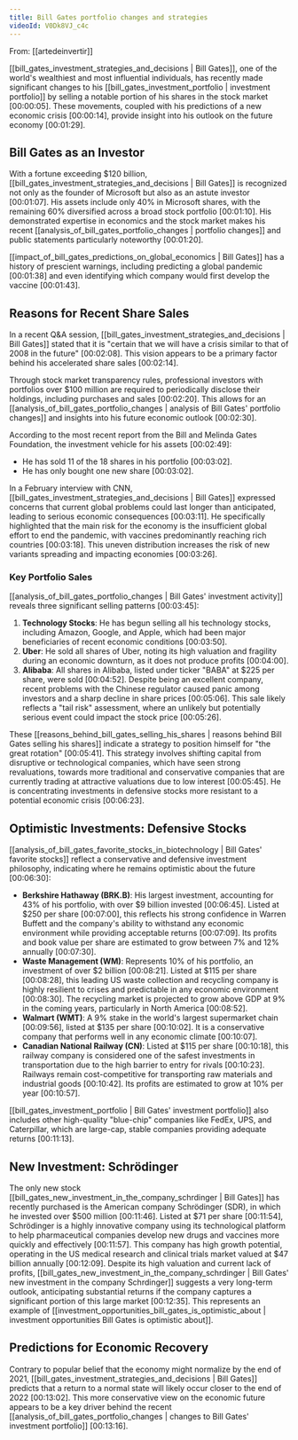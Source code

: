 ```yaml
---
title: Bill Gates portfolio changes and strategies
videoId: V0Dk8VJ_c4c
---
```


From: [[artedeinvertir]] <br/> 

[[bill_gates_investment_strategies_and_decisions | Bill Gates]], one of the world's wealthiest and most influential individuals, has recently made significant changes to his [[bill_gates_investment_portfolio | investment portfolio]] by selling a notable portion of his shares in the stock market <a class="yt-timestamp" data-t="00:00:05">[00:00:05]</a>. These movements, coupled with his predictions of a new economic crisis <a class="yt-timestamp" data-t="00:00:14">[00:00:14]</a>, provide insight into his outlook on the future economy <a class="yt-timestamp" data-t="00:01:29">[00:01:29]</a>.

## Bill Gates as an Investor
With a fortune exceeding $120 billion, [[bill_gates_investment_strategies_and_decisions | Bill Gates]] is recognized not only as the founder of Microsoft but also as an astute investor <a class="yt-timestamp" data-t="00:01:07">[00:01:07]</a>. His assets include only 40% in Microsoft shares, with the remaining 60% diversified across a broad stock portfolio <a class="yt-timestamp" data-t="00:01:10">[00:01:10]</a>. His demonstrated expertise in economics and the stock market makes his recent [[analysis_of_bill_gates_portfolio_changes | portfolio changes]] and public statements particularly noteworthy <a class="yt-timestamp" data-t="00:01:20">[00:01:20]</a>.

[[impact_of_bill_gates_predictions_on_global_economics | Bill Gates]] has a history of prescient warnings, including predicting a global pandemic <a class="yt-timestamp" data-t="00:01:38">[00:01:38]</a> and even identifying which company would first develop the vaccine <a class="yt-timestamp" data-t="00:01:43">[00:01:43]</a>.

## Reasons for Recent Share Sales
In a recent Q&A session, [[bill_gates_investment_strategies_and_decisions | Bill Gates]] stated that it is "certain that we will have a crisis similar to that of 2008 in the future" <a class="yt-timestamp" data-t="00:02:08">[00:02:08]</a>. This vision appears to be a primary factor behind his accelerated share sales <a class="yt-timestamp" data-t="00:02:14">[00:02:14]</a>.

Through stock market transparency rules, professional investors with portfolios over $100 million are required to periodically disclose their holdings, including purchases and sales <a class="yt-timestamp" data-t="00:02:20">[00:02:20]</a>. This allows for an [[analysis_of_bill_gates_portfolio_changes | analysis of Bill Gates' portfolio changes]] and insights into his future economic outlook <a class="yt-timestamp" data-t="00:02:30">[00:02:30]</a>.

According to the most recent report from the Bill and Melinda Gates Foundation, the investment vehicle for his assets <a class="yt-timestamp" data-t="00:02:49">[00:02:49]</a>:
*   He has sold 11 of the 18 shares in his portfolio <a class="yt-timestamp" data-t="00:03:02">[00:03:02]</a>.
*   He has only bought one new share <a class="yt-timestamp" data-t="00:03:02">[00:03:02]</a>.

In a February interview with CNN, [[bill_gates_investment_strategies_and_decisions | Bill Gates]] expressed concerns that current global problems could last longer than anticipated, leading to serious economic consequences <a class="yt-timestamp" data-t="00:03:11">[00:03:11]</a>. He specifically highlighted that the main risk for the economy is the insufficient global effort to end the pandemic, with vaccines predominantly reaching rich countries <a class="yt-timestamp" data-t="00:03:18">[00:03:18]</a>. This uneven distribution increases the risk of new variants spreading and impacting economies <a class="yt-timestamp" data-t="00:03:26">[00:03:26]</a>.

### Key Portfolio Sales
[[analysis_of_bill_gates_portfolio_changes | Bill Gates' investment activity]] reveals three significant selling patterns <a class="yt-timestamp" data-t="00:03:45">[00:03:45]</a>:

1.  **Technology Stocks**: He has begun selling all his technology stocks, including Amazon, Google, and Apple, which had been major beneficiaries of recent economic conditions <a class="yt-timestamp" data-t="00:03:50">[00:03:50]</a>.
2.  **Uber**: He sold all shares of Uber, noting its high valuation and fragility during an economic downturn, as it does not produce profits <a class="yt-timestamp" data-t="00:04:00">[00:04:00]</a>.
3.  **Alibaba**: All shares in Alibaba, listed under ticker "BABA" at $225 per share, were sold <a class="yt-timestamp" data-t="00:04:52">[00:04:52]</a>. Despite being an excellent company, recent problems with the Chinese regulator caused panic among investors and a sharp decline in share prices <a class="yt-timestamp" data-t="00:05:06">[00:05:06]</a>. This sale likely reflects a "tail risk" assessment, where an unlikely but potentially serious event could impact the stock price <a class="yt-timestamp" data-t="00:05:26">[00:05:26]</a>.

These [[reasons_behind_bill_gates_selling_his_shares | reasons behind Bill Gates selling his shares]] indicate a strategy to position himself for "the great rotation" <a class="yt-timestamp" data-t="00:05:41">[00:05:41]</a>. This strategy involves shifting capital from disruptive or technological companies, which have seen strong revaluations, towards more traditional and conservative companies that are currently trading at attractive valuations due to low interest <a class="yt-timestamp" data-t="00:05:45">[00:05:45]</a>. He is concentrating investments in defensive stocks more resistant to a potential economic crisis <a class="yt-timestamp" data-t="00:06:23">[00:06:23]</a>.

## Optimistic Investments: Defensive Stocks
[[analysis_of_bill_gates_favorite_stocks_in_biotechnology | Bill Gates' favorite stocks]] reflect a conservative and defensive investment philosophy, indicating where he remains optimistic about the future <a class="yt-timestamp" data-t="00:06:30">[00:06:30]</a>:

*   **Berkshire Hathaway (BRK.B)**: His largest investment, accounting for 43% of his portfolio, with over $9 billion invested <a class="yt-timestamp" data-t="00:06:45">[00:06:45]</a>. Listed at $250 per share <a class="yt-timestamp" data-t="00:07:00">[00:07:00]</a>, this reflects his strong confidence in Warren Buffett and the company's ability to withstand any economic environment while providing acceptable returns <a class="yt-timestamp" data-t="00:07:09">[00:07:09]</a>. Its profits and book value per share are estimated to grow between 7% and 12% annually <a class="yt-timestamp" data-t="00:07:30">[00:07:30]</a>.
*   **Waste Management (WM)**: Represents 10% of his portfolio, an investment of over $2 billion <a class="yt-timestamp" data-t="00:08:21">[00:08:21]</a>. Listed at $115 per share <a class="yt-timestamp" data-t="00:08:28">[00:08:28]</a>, this leading US waste collection and recycling company is highly resilient to crises and predictable in any economic environment <a class="yt-timestamp" data-t="00:08:30">[00:08:30]</a>. The recycling market is projected to grow above GDP at 9% in the coming years, particularly in North America <a class="yt-timestamp" data-t="00:08:52">[00:08:52]</a>.
*   **Walmart (WMT)**: A 9% stake in the world's largest supermarket chain <a class="yt-timestamp" data-t="00:09:56">[00:09:56]</a>, listed at $135 per share <a class="yt-timestamp" data-t="00:10:02">[00:10:02]</a>. It is a conservative company that performs well in any economic climate <a class="yt-timestamp" data-t="00:10:07">[00:10:07]</a>.
*   **Canadian National Railway (CN)**: Listed at $115 per share <a class="yt-timestamp" data-t="00:10:18">[00:10:18]</a>, this railway company is considered one of the safest investments in transportation due to the high barrier to entry for rivals <a class="yt-timestamp" data-t="00:10:23">[00:10:23]</a>. Railways remain cost-competitive for transporting raw materials and industrial goods <a class="yt-timestamp" data-t="00:10:42">[00:10:42]</a>. Its profits are estimated to grow at 10% per year <a class="yt-timestamp" data-t="00:10:57">[00:10:57]</a>.

[[bill_gates_investment_portfolio | Bill Gates' investment portfolio]] also includes other high-quality "blue-chip" companies like FedEx, UPS, and Caterpillar, which are large-cap, stable companies providing adequate returns <a class="yt-timestamp" data-t="00:11:13">[00:11:13]</a>.

## New Investment: Schrödinger
The only new stock [[bill_gates_new_investment_in_the_company_schrdinger | Bill Gates]] has recently purchased is the American company Schrödinger (SDR), in which he invested over $500 million <a class="yt-timestamp" data-t="00:11:46">[00:11:46]</a>. Listed at $71 per share <a class="yt-timestamp" data-t="00:11:54">[00:11:54]</a>, Schrödinger is a highly innovative company using its technological platform to help pharmaceutical companies develop new drugs and vaccines more quickly and effectively <a class="yt-timestamp" data-t="00:11:57">[00:11:57]</a>. This company has high growth potential, operating in the US medical research and clinical trials market valued at $47 billion annually <a class="yt-timestamp" data-t="00:12:09">[00:12:09]</a>. Despite its high valuation and current lack of profits, [[bill_gates_new_investment_in_the_company_schrdinger | Bill Gates' new investment in the company Schrdinger]] suggests a very long-term outlook, anticipating substantial returns if the company captures a significant portion of this large market <a class="yt-timestamp" data-t="00:12:35">[00:12:35]</a>. This represents an example of [[investment_opportunities_bill_gates_is_optimistic_about | investment opportunities Bill Gates is optimistic about]].

## Predictions for Economic Recovery
Contrary to popular belief that the economy might normalize by the end of 2021, [[bill_gates_investment_strategies_and_decisions | Bill Gates]] predicts that a return to a normal state will likely occur closer to the end of 2022 <a class="yt-timestamp" data-t="00:13:02">[00:13:02]</a>. This more conservative view on the economic future appears to be a key driver behind the recent [[analysis_of_bill_gates_portfolio_changes | changes to Bill Gates' investment portfolio]] <a class="yt-timestamp" data-t="00:13:16">[00:13:16]</a>.